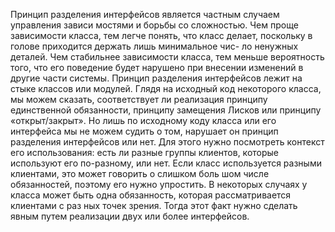 Принцип разделения интерфейсов является частным случаем управления зависи
мостями и борьбы со сложностью. Чем проще зависимости класса, тем легче понять,
что класс делает, поскольку в голове приходится держать лишь минимальное чис-
ло ненужных деталей. Чем стабильнее зависимости класса, тем меньше вероятность
того, что его поведение будет нарушено при внесении изменений в другие части
системы.
Принцип разделения интерфейсов лежит на стыке классов или модулей. Глядя на
исходный код некоторого класса, мы можем сказать, соответствует ли реализация
принципу единственной обязанности, принципу замещения Лисков или принципу
«открыт/закрыт». Но лишь по исходному коду класса или его интерфейса мы не
можем судить о том, нарушает он принцип разделения интерфейсов или нет.
Для этого нужно посмотреть контекст его использования: есть ли разные группы
клиентов, которые используют его по-разному, или нет.
Если класс используется разными клиентами, это может говорить о слишком боль
шом числе обязанностей, поэтому его нужно упростить. В некоторых случаях
у класса может быть одна обязанность, которая рассматривается клиентами с раз
ных точек зрения. Тогда этот факт нужно сделать явным путем реализации двух
или более интерфейсов.
